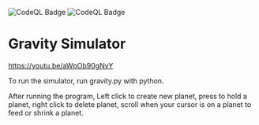 ![CodeQL Badge](https://github.com/gecitemre/gravity/actions/workflows/pylint.yml/badge.svg)
![CodeQL Badge](https://github.com/gecitemre/gravity/actions/workflows/python-app.yml/badge.svg)

# Gravity Simulator

https://youtu.be/aWpOb90gNvY

To run the simulator, run gravity.py with python.

After running the program, Left click to create new planet, press to hold a planet, right click to delete planet, scroll when your cursor is on a planet to feed or shrink a planet.
